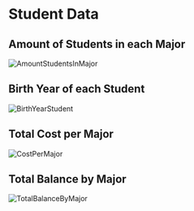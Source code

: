 # Student Data
## Amount of Students in each Major 
![AmountStudentsInMajor](https://github.com/averyfrick/DATA_332/assets/159860783/524e8a99-4e18-4dfa-979c-eba1f96e5487)

## Birth Year of each Student 
![BirthYearStudent](https://github.com/averyfrick/DATA_332/assets/159860783/db9a53c6-511a-41a6-8381-e6e2d96dfc1c)

## Total Cost per Major 
![CostPerMajor](https://github.com/averyfrick/DATA_332/assets/159860783/d26844f8-21fa-4c1b-b232-2a9e73edcff4)

## Total Balance by Major 
![TotalBalanceByMajor](https://github.com/averyfrick/DATA_332/assets/159860783/765d3e58-3533-4695-bcc6-950d6bbb0164)
